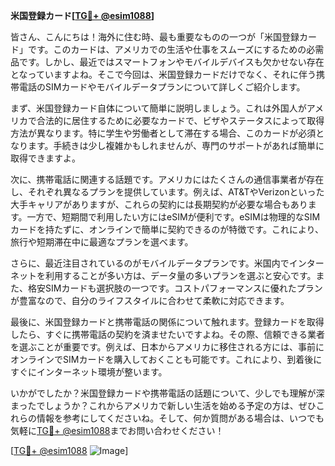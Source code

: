 **米国登録カード[[TG💪+ @esim1088](https://t.me/s/esim1088)]**

皆さん、こんにちは！海外に住む時、最も重要なものの一つが「米国登録カード」です。このカードは、アメリカでの生活や仕事をスムーズにするための必需品です。しかし、最近ではスマートフォンやモバイルデバイスも欠かせない存在となっていますよね。そこで今回は、米国登録カードだけでなく、それに伴う携帯電話のSIMカードやモバイルデータプランについて詳しくご紹介します。

まず、米国登録カード自体について簡単に説明しましょう。これは外国人がアメリカで合法的に居住するために必要なカードで、ビザやステータスによって取得方法が異なります。特に学生や労働者として滞在する場合、このカードが必須となります。手続きは少し複雑かもしれませんが、専門のサポートがあれば簡単に取得できますよ。

次に、携帯電話に関連する話題です。アメリカにはたくさんの通信事業者が存在し、それぞれ異なるプランを提供しています。例えば、AT&TやVerizonといった大手キャリアがありますが、これらの契約には長期契約が必要な場合もあります。一方で、短期間で利用したい方にはeSIMが便利です。eSIMは物理的なSIMカードを持たずに、オンラインで簡単に契約できるのが特徴です。これにより、旅行や短期滞在中に最適なプランを選べます。

さらに、最近注目されているのがモバイルデータプランです。米国内でインターネットを利用することが多い方は、データ量の多いプランを選ぶと安心です。また、格安SIMカードも選択肢の一つです。コストパフォーマンスに優れたプランが豊富なので、自分のライフスタイルに合わせて柔軟に対応できます。

最後に、米国登録カードと携帯電話の関係について触れます。登録カードを取得したら、すぐに携帯電話の契約を済ませたいですよね。その際、信頼できる業者を選ぶことが重要です。例えば、日本からアメリカに移住される方には、事前にオンラインでSIMカードを購入しておくことも可能です。これにより、到着後にすぐにインターネット環境が整います。

いかがでしたか？米国登録カードや携帯電話の話題について、少しでも理解が深まったでしょうか？これからアメリカで新しい生活を始める予定の方は、ぜひこれらの情報を参考にしてくださいね。そして、何か質問がある場合は、いつでも気軽に[TG💪+ @esim1088](https://t.me/s/esim1088)までお問い合わせください！

[[TG💪+ @esim1088](https://t.me/s/esim1088) ![Image](https://i.postimg.cc/Y0z9fWf4/image.png)]
